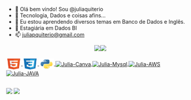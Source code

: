 - 👋 Olá bem vindo! Sou @juliaquiterio
- 👀 Tecnologia, Dados e coisas afins...
- 🌱 Eu estou aprendendo diversos temas em Banco de Dados e Inglês.
- 💞️ Estagiária em Dados BI 
- 📫 juliapquiterio@gmail.com

<!---
juliaquiterio/juliaquiterio ✨ visite meu repositório✨, há diversos códigos em linguagens de programação.
--->

<div align="center">
  <a href="https://github.com/juliaquiterio">
  <img height="180em" src="https://github-readme-stats.vercel.app/api?username=juliaquiterio&show_icons=true&theme=theme=dracula&include_all_commits=true&count_private=true"/><img height="180em" src="https://github-readme-stats.vercel.app/api/top-langs/?username=juliaquiterio&layout=compact&langs_count=7&theme=dracula"/>
</div>
<div style="display: inline_block"><br>
  <img align="center" alt="Julia-HTML" height="30" width="40" src="https://raw.githubusercontent.com/devicons/devicon/master/icons/html5/html5-original.svg">
  <img align="center" alt="Julia-CSS" height="30" width="40" src="https://raw.githubusercontent.com/devicons/devicon/master/icons/css3/css3-original.svg">
  <img align="center" alt="Julia-Python" height="30" width="40" src="https://raw.githubusercontent.com/devicons/devicon/master/icons/python/python-original.svg">
  <img align="center" alt="Julia-Canva" height="30" width="40" src="https://cdn.jsdelivr.net/gh/devicons/devicon/icons/canva/canva-original.svg">
  <img align="center" alt="Julia-Mysql" height="30" width="40" src="https://cdn.jsdelivr.net/gh/devicons/devicon/icons/mysql/mysql-original-wordmark.svg">
  <img align="center" alt="Julia-AWS" height="30" width="40" src="https://cdn.jsdelivr.net/gh/devicons/devicon/icons/amazonwebservices/amazonwebservices-original-wordmark.svg">
  <img align="center" alt="Julia-JAVA" height="30" width="40" src="https://cdn.jsdelivr.net/gh/devicons/devicon/icons/java/java-original.svg">
  
</div><br>
  


<div>
  
  <a href = "mailto:juliapquiterio@gmail.com"><img src="https://img.shields.io/badge/-Gmail-%23333?style=for-the-badge&logo=gmail&logoColor=white" target="_blank"></a>
  <a href="https://www.linkedin.com/in/j%C3%BAlia-quit%C3%A9rio-934894205/" target="_blank"><img src="https://img.shields.io/badge/-LinkedIn-%230077B5?style=for-the-badge&logo=linkedin&logoColor=white" target="_blank"></a> 
 
  
</div>


          
